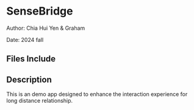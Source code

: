 # SenseBridge
Author: Chia Hui Yen & Graham

Date: 2024 fall

## Files Include

## Description
This is an demo app designed to enhance the interaction experience for long distance relationship.
